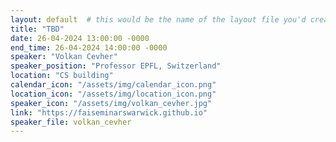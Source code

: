 ```yaml
---
layout: default  # this would be the name of the layout file you'd create for events
title: "TBD"
date: 26-04-2024 13:00:00 -0000
end_time: 26-04-2024 14:00:00 -0000
speaker: "Volkan Cevher"
speaker_position: "Professor EPFL, Switzerland"
location: "CS building"
calendar_icon: "/assets/img/calendar_icon.png"
location_icon: "/assets/img/location_icon.png"
speaker_icon: "/assets/img/volkan_cevher.jpg"
link: "https://faiseminarswarwick.github.io"
speaker_file: volkan_cevher
---
```



